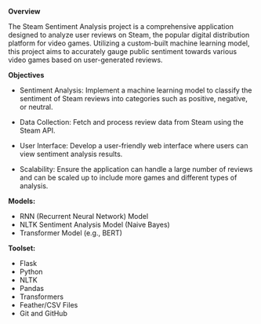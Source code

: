 **Overview**

The Steam Sentiment Analysis project is a comprehensive application designed to analyze user reviews on Steam, the popular digital distribution platform for video games. Utilizing a custom-built machine learning model, this project aims to accurately gauge public sentiment towards various video games based on user-generated reviews.

**Objectives**

- Sentiment Analysis: Implement a machine learning model to classify the sentiment of Steam reviews into categories such as positive, negative, or neutral.
  
- Data Collection: Fetch and process review data from Steam using the Steam API.
  
- User Interface: Develop a user-friendly web interface where users can view sentiment analysis results.
  
- Scalability: Ensure the application can handle a large number of reviews and can be scaled up to include more games and different types of analysis.


**Models:**

- RNN (Recurrent Neural Network) Model
- NLTK Sentiment Analysis Model (Naive Bayes)
- Transformer Model (e.g., BERT)


**Toolset:**
- Flask
- Python 
- NLTK
- Pandas
- Transformers
- Feather/CSV Files
- Git and GitHub
